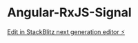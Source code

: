 # Angular-RxJS-Signal

[Edit in StackBlitz next generation editor ⚡️](https://stackblitz.com/~/github.com/VidyasCode/Angular-RxJS-Signal)